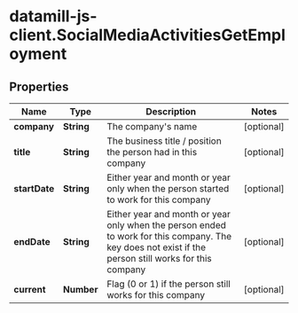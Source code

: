 # datamill-js-client.SocialMediaActivitiesGetEmployment

## Properties
Name | Type | Description | Notes
------------ | ------------- | ------------- | -------------
**company** | **String** | The company&#39;s name | [optional] 
**title** | **String** | The business title / position the person had in this company | [optional] 
**startDate** | **String** | Either year and month or year only when the person started to work for this company | [optional] 
**endDate** | **String** | Either year and month or year only when the person ended to work for this company. The key does not exist if the person still works for this company | [optional] 
**current** | **Number** | Flag (0 or 1) if the person still works for this company | [optional] 


